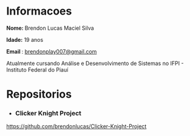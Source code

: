 # Informacoes

<b>Nome: </b>Brendon Lucas Maciel Silva 

<b>Idade:</b> 19 anos

<b> Email </b> : brendonplay007@gmail.com

Atualmente cursando Análise e Desenvolvimento de Sistemas no IFPI - Instituto Federal do Piauí

# Repositorios
* <h3> Clicker Knight Project </h3>
 https://github.com/brendonlucas/Clicker-Knight-Project

